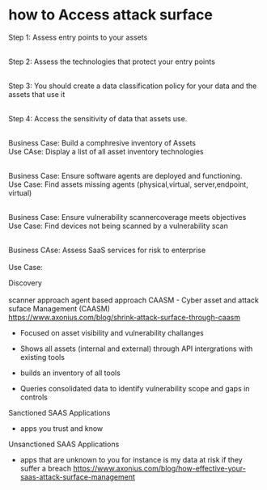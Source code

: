 # how to Access attack surface

Step 1: Assess entry points to your assets<br><br>

Step 2: Assess the technologies that protect your entry points<br><br>

Step 3: You should create a data classification policy for your data and the assets that use it<br><br>

Step 4: Access the sensitivity of data that assets use.<br><br>

Business Case: Build a comphresive inventory of Assets<br>
Use CAse: Display a list of all asset inventory technologies <br><br>

Business Case: Ensure software agents are deployed and functioning.<br>
Use Case: Find assets missing agents (physical,virtual, server,endpoint, virtual)<br><br>

Business Case: Ensure vulnerability scannercoverage meets objectives<br>
Use Case: Find devices not being scanned by a vulnerability scan<br><br>

Business CAse: Assess SaaS services for risk to enterprise<br><br>
Use Case: <br>

Discovery<br><br>
scanner approach
agent based approach
CAASM - Cyber asset and attack suface Management (CAASM)<br>
https://www.axonius.com/blog/shrink-attack-surface-through-caasm
- Focused on asset visibility and vulnerability challanges

- Shows all assets (internal and external) through API intergrations with existing tools
 - builds an inventory of all tools
 - Queries consolidated data to identify vulnerability scope and gaps in controls


Sanctioned SAAS Applications
- apps you trust and know 

Unsanctioned SAAS Applications
- apps that are unknown to you for instance is my data at risk if they suffer a breach
https://www.axonius.com/blog/how-effective-your-saas-attack-surface-management

